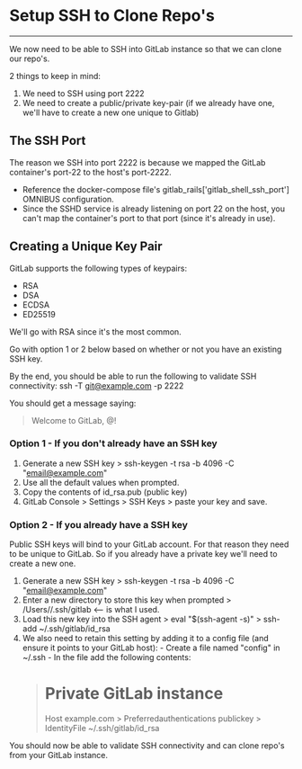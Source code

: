 # Setup SSH to Clone Repo's
---

We now need to be able to SSH into GitLab instance so that we can clone our repo's.

2 things to keep in mind:
  1. We need to SSH using port 2222
  2. We need to create a public/private key-pair (if we already have one, we'll have to create a new one unique to Gitlab)


## The SSH Port

The reason we SSH into port 2222 is because we mapped the GitLab container's port-22 to the host's port-2222.
  - Reference the docker-compose file's gitlab_rails['gitlab_shell_ssh_port'] OMNIBUS configuration.
  - Since the SSHD service is already listening on port 22 on the host, you can't map the container's port to that port (since it's already in use).


## Creating a Unique Key Pair

GitLab supports the following types of keypairs:
  - RSA
  - DSA
  - ECDSA
  - ED25519

We'll go with RSA since it's the most common.

Go with option 1 or 2 below based on whether or not you have an existing SSH key.

By the end, you should be able to run the following to validate SSH connectivity:
    ssh -T git@example.com -p 2222

You should get a message saying:
  > Welcome to GitLab, @<USERNAME>!


### Option 1 - If you don't already have an SSH key

  1. Generate a new SSH key
    > ssh-keygen -t rsa -b 4096 -C "email@example.com"
  2. Use all the default values when prompted.
  3. Copy the contents of id_rsa.pub (public key)
  4. GitLab Console > Settings > SSH Keys > paste your key and save.


### Option 2 - If you already have a SSH key

Public SSH keys will bind to your GitLab account. For that reason they need to be unique to GitLab. So if you already have a private key we'll need to create a new one.

  1. Generate a new SSH key
    > ssh-keygen -t rsa -b 4096 -C "email@example.com"
  2. Enter a new directory to store this key when prompted
    > /Users/<NAME>/.ssh/gitlab <-- is what I used.
  3. Load this new key into the SSH agent
    > eval "$(ssh-agent -s)"
    > ssh-add ~/.ssh/gitlab/id_rsa
  4. We also need to retain this setting by adding it to a config file (and ensure it points to your GitLab host):
    - Create a file named "config" in ~/.ssh
    - In the file add the following contents:
      > # Private GitLab instance
      > Host example.com
          > Preferredauthentications publickey
          > IdentityFile ~/.ssh/gitlab/id_rsa


You should now be able to validate SSH connectivity and can clone repo's from your GitLab instance.
